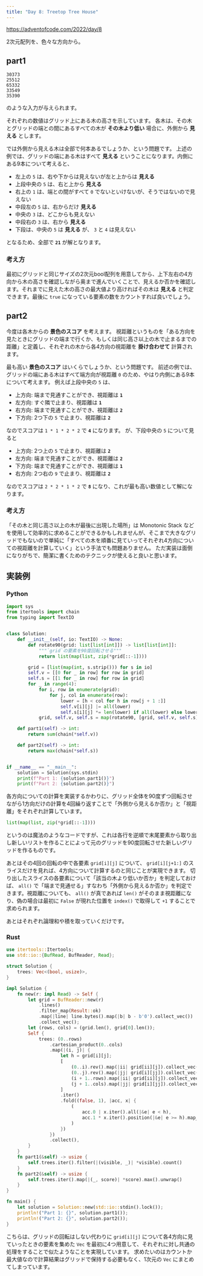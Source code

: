 ```yaml
---
title: "Day 8: Treetop Tree House"
---
```


https://adventofcode.com/2022/day/8

2次元配列を、色々な方向から。


## part1

```
30373
25512
65332
33549
35390
```

のような入力が与えられます。

それぞれの数値はグリッド上にある木の高さを示しています。
各木は、その木とグリッドの端との間にあるすべての木が **その木より低い** 場合に、外側から **見える** とします。

では外側から見える木は全部で何本あるでしょうか、という問題です。
上述の例では、グリッドの端にある木はすべて **見える** ということになります。内側にある9本について考えると、

- 左上の `5` は、右や下からは見えないが左と上からは **見える**
- 上段中央の `5` は、右と上から **見える**
- 右上の `1` は、端との間がすべて `0` でないといけないが、そうではないので見えない
- 中段左の `5` は、右からだけ **見える**
- 中央の `3` は、どこからも見えない
- 中段右の `3` は、右から **見える**
- 下段は、中央の `5` は **見える** が、 `3` と `4` は見えない

となるため、全部で **`21`** が解となります。

### 考え方

最初にグリッドと同じサイズの2次元bool配列を用意してから、上下左右の4方向から木の高さを確認しながら奥まで進んでいくことで、見えるか否かを確認します。それまでに見えた木の高さの最大値より高ければその木は **見える** と判定できます。最後に `true` になっている要素の数をカウントすれば良いでしょう。


## part2

今度は各木からの **景色のスコア** を考えます。
視距離というものを「ある方向を見たときにグリッドの端まで行くか、もしくは同じ高さ以上の木で止まるまでの距離」と定義し、それぞれの木から各4方向の視距離を **掛け合わせて** 計算されます。

最も高い **景色のスコア** はいくらでしょうか、という問題です。
前述の例では、グリッドの端にある木はすべて端方向が視距離 `0` のため、やはり内側にある9本について考えます。
例えば上段中央の `5` は、

- 上方向: 端まで見通すことができ、視距離は **`1`**
- 左方向: すぐ隣で止まり、視距離は **`1`**
- 右方向: 端まで見通すことができ、視距離は **`2`**
- 下方向: 2つ下の `5` で止まり、視距離は **`2`**

なのでスコアは `1 * 1 * 2 * 2` で **`4`** になります。
が、下段中央の `5` について見ると

- 上方向: 2つ上の `5` で止まり、視距離は **`2`**
- 左方向: 端まで見通すことができ、視距離は **`2`**
- 下方向: 端まで見通すことができ、視距離は **`1`**
- 右方向: 2つ右の `9` で止まり、視距離は **`2`**

なのでスコアは `2 * 2 * 1 * 2` で **`8`** になり、これが最も高い数値として解になります。

### 考え方

「その木と同じ高さ以上の木が最後に出現した場所」は Monotonic Stack などを使用して効率的に求めることができるかもしれませんが、そこまで大きなグリッドでもないので単純に「すべての木を順番に見ていってそれぞれ4方向についての視距離を計算していく」という手法でも問題ありません。
ただ実装は面倒になりがちで、簡潔に書くためのテクニックが使えると良いと思います。


## 実装例

### Python

```python
import sys
from itertools import chain
from typing import TextIO


class Solution:
    def __init__(self, io: TextIO) -> None:
        def rotate90(grid: list[list[int]]) -> list[list[int]]:
            """`grid`の要素を90度回転させる"""
            return list(map(list, zip(*grid[::-1])))

        grid = [list(map(int, s.strip())) for s in io]
        self.v = [[0 for _ in row] for row in grid]
        self.s = [[1 for _ in row] for row in grid]
        for _ in range(4):
            for i, row in enumerate(grid):
                for j, col in enumerate(row):
                    lower = [h < col for h in row[j + 1 :]]
                    self.v[i][j] |= all(lower)
                    self.s[i][j] *= len(lower) if all(lower) else lower.index(False) + 1
            grid, self.v, self.s = map(rotate90, [grid, self.v, self.s])

    def part1(self) -> int:
        return sum(chain(*self.v))

    def part2(self) -> int:
        return max(chain(*self.s))


if __name__ == "__main__":
    solution = Solution(sys.stdin)
    print(f"Part 1: {solution.part1()}")
    print(f"Part 2: {solution.part2()}")
```

各方向についての計算を実装するかわりに、グリッド全体を90度ずつ回転させながら1方向だけの計算を4回繰り返すことで「外側から見えるか否か」と「視距離」をそれぞれ計算しています。

```python
list(map(list, zip(*grid[::-1])))
```

というのは魔法のようなコードですが、これは各行を逆順で末尾要素から取り出し新しいリストを作ることによって元のグリッドを90度回転させた新しいグリッドを作るものです。

あとはその4回の回転の中で各要素 `grid[i][j]` について、 `grid[i][j+1:]` のスライスだけを見れば、4方向について計算するのと同じことが実現できます。
切り出したスライスの各要素について「該当の木より低いか否か」を判定しておけば、 `all()` で「端まで見通せる」すなわち「外側から見えるか否か」を判定できます。視距離についても、 `all()` が真であれば `len()` がそのまま視距離になり、偽の場合は最初に `False` が現れた位置を `index()` で取得して `+1` することで求められます。

あとはそれぞれ論理和や積を取っていくだけです。

### Rust

```rust
use itertools::Itertools;
use std::io::{BufRead, BufReader, Read};

struct Solution {
    trees: Vec<(bool, usize)>,
}

impl Solution {
    fn new(r: impl Read) -> Self {
        let grid = BufReader::new(r)
            .lines()
            .filter_map(Result::ok)
            .map(|line| line.bytes().map(|b| b - b'0').collect_vec())
            .collect_vec();
        let (rows, cols) = (grid.len(), grid[0].len());
        Self {
            trees: (0..rows)
                .cartesian_product(0..cols)
                .map(|(i, j)| {
                    let h = grid[i][j];
                    [
                        (0..i).rev().map(|ii| grid[ii][j]).collect_vec(),
                        (0..j).rev().map(|jj| grid[i][jj]).collect_vec(),
                        (i + 1..rows).map(|ii| grid[ii][j]).collect_vec(),
                        (j + 1..cols).map(|jj| grid[i][jj]).collect_vec(),
                    ]
                    .iter()
                    .fold((false, 1), |acc, x| {
                        (
                            acc.0 | x.iter().all(|&e| e < h),
                            acc.1 * x.iter().position(|&e| e >= h).map_or(x.len(), |p| p + 1),
                        )
                    })
                })
                .collect(),
        }
    }
    fn part1(&self) -> usize {
        self.trees.iter().filter(|(visible, _)| *visible).count()
    }
    fn part2(&self) -> usize {
        self.trees.iter().map(|(_, score)| *score).max().unwrap()
    }
}

fn main() {
    let solution = Solution::new(std::io::stdin().lock());
    println!("Part 1: {}", solution.part1());
    println!("Part 2: {}", solution.part2());
}
```

こちらは、グリッドの回転はしない代わりに `grid[i][j]` について各4方向に見ていったときの要素を集めた `Vec` を最初に4つ用意して、それぞれに対し共通の処理をすることで似たようなことを実現しています。
求めたいのはカウントか最大値なので計算結果はグリッドで保持する必要もなく、1次元の `Vec` にまとめてしまっています。
